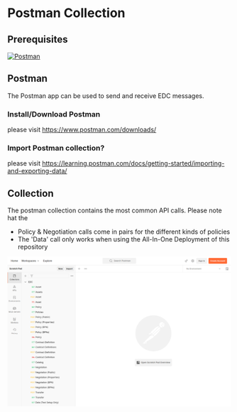 # Postman Collection

## Prerequisites

[![Postman][postman-shield]][postman-url]

## Postman

The Postman app can be used to send and receive EDC messages.

### Install/Download Postman

please visit <https://www.postman.com/downloads/>

### Import Postman collection?

please visit <https://learning.postman.com/docs/getting-started/importing-and-exporting-data/>

## Collection

The postman collection contains the most common API calls. Please note hat the

- Policy & Negotiation calls come in pairs for the different kinds of policies
- The 'Data' call only works when using the All-In-One Deployment of this repository

![screenshot](./images/screenshot.png)

[postman-shield]: https://img.shields.io/badge/Postman-URL-orange
[postman-url]: https://www.postman.com
